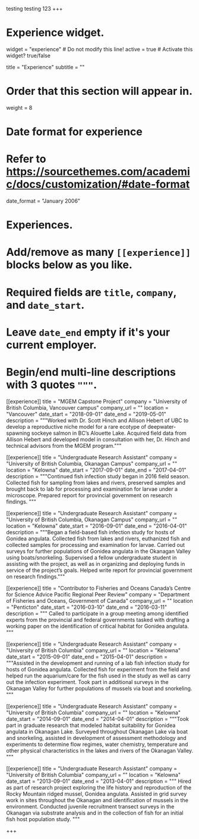 testing testing 123
+++
# Experience widget.
widget = "experience"  # Do not modify this line!
active = true  # Activate this widget? true/false

title = "Experience"
subtitle = ""

# Order that this section will appear in.
weight = 8

# Date format for experience
#   Refer to https://sourcethemes.com/academic/docs/customization/#date-format
date_format = "January 2006"

# Experiences.
#   Add/remove as many `[[experience]]` blocks below as you like.
#   Required fields are `title`, `company`, and `date_start`.
#   Leave `date_end` empty if it's your current employer.
#   Begin/end multi-line descriptions with 3 quotes `"""`.
[[experience]]
  title = "MGEM Capstone Project"
  company = "University of British Columbia, Vancouver campus"
  company_url = ""
  location = "Vancouver"
  date_start = "2018-09-01"
  date_end = "2019-05-01"
  description = """Worked with Dr. Scott Hinch and Allison Hebert of UBC to develop a reproductive niche model for a rare       ecotype of deepwater-spawning sockeye salmon in BC’s Alouette Lake. Acquired field data from Allison Hebert and developed model in consultation with her, Dr. Hinch and technical advisors from the MGEM program."""

[[experience]]
  title = "Undergraduate Research Assistant"
  company = "University of British Columbia, Okanagan Campus"
  company_url = ""
  location = "Kelowna"
  date_start = "2017-09-01"
  date_end = "2017-04-01"
  description = """Continued fish infection study began in 2016 field season. Collected fish for sampling from lakes and rivers, preserved samples and brought back to lab for processing and examination for larvae under a microscope. Prepared report for provincial government on research findings. """

[[experience]]
  title = "Undergraduate Research Assistant"
  company = "University of British Columbia, Okanagan Campus"
  company_url = ""
  location = "Kelowna"
  date_start = "2016-09-01"
  date_end = "2016-04-01"
  description = """Began a field-based fish infection study for hosts of Gonidea angulata. Collected fish from lakes and rivers, euthanized fish and collected samples for processing and examination for larvae. Carried out surveys for further populations of Gonidea angulata in the Okanagan Valley using boats/snorkeling. Supervised a fellow undergraduate student in assisting with the project, as well as in organizing and deploying funds in service of the project’s goals. Helped write report for provincial government on research findings."""
  
[[experience]]
  title = "Contributor to Fisheries and Oceans Canada’s Centre for Science Advice Pacific Regional Peer Review"
  company = "Department of Fisheries and Oceans, Government of Canada"
  company_url = ""
  location = "Penticton"
  date_start = "2016-03-10"
  date_end = "2016-03-11"
  description = """ Called to participate in a group meeting among identified experts from the provincial and federal governments tasked with drafting a working paper on the identification of critical habitat for Gonidea angulata. """
 
[[experience]]
  title = "Undergraduate Research Assistant"
  company = "University of British Columbia"
  company_url = ""
  location = "Kelowna"
   date_start = "2015-09-01"
  date_end = "2015-04-01"
  description = """Assisted in the development and running of a lab fish infection study for hosts of Gonidea angulata. Collected fish for experiment from the field and helped run the aquarium/care for the fish used in the study as well as carry out the infection experiment. Took part in additional surveys in the Okanagan Valley for further populations of mussels via boat and snorkeling. """
  
[[experience]]
  title = "Undergraduate Research Assistant"
  company = "University of British Columbia"
  company_url = ""
  location = "Kelowna"
   date_start = "2014-09-01"
  date_end = "2014-04-01"
  description = """Took part in graduate research that modeled habitat suitability for Gonidea angulata in Okanagan Lake. Surveyed throughout Okanagan Lake via boat and snorkeling, assisted in development of assessment methodology and experiments to determine flow regimes, water chemistry, temperature and other physical characteristics in the lakes and rivers of the Okanagan Valley.  """

[[experience]]
  title = "Undergraduate Research Assistant"
  company = "University of British Columbia"
  company_url = ""
  location = "Kelowna"
   date_start = "2013-09-01"
  date_end = "2013-04-01"
  description = """ Hired as part of research project exploring the life history and reproduction of the Rocky Mountain ridged mussel, Gonidea angulata. Assisted in grid survey work in sites throughout the Okanagan and identification of mussels in the environment. Conducted juvenile recruitment transect surveys in the Okanagan via substrate analysis and in the collection of fish for an initial fish host population study. """

+++
